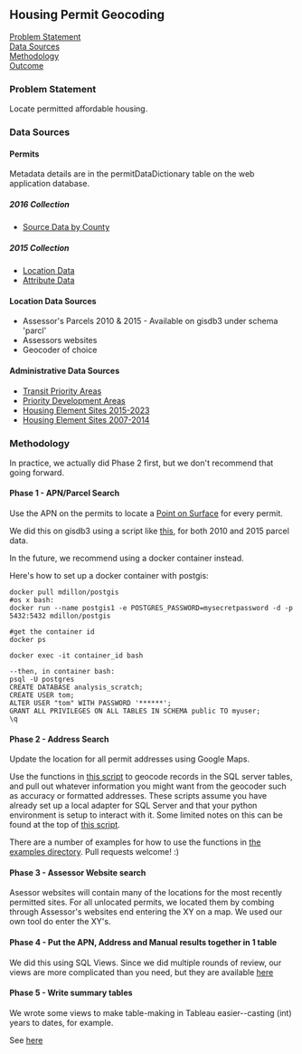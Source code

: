 ## Housing Permit Geocoding

[Problem Statement](#problem-statement)   
[Data Sources](#data-sources)   
[Methodology](#methodology)   
[Outcome](#outcome)   

### Problem Statement  

Locate permitted affordable housing.  

### Data Sources

#### Permits

Metadata details are in the permitDataDictionary table on the web application database.   

##### 2016 Collection

- [Source Data by County](https://mtcdrive.box.com/s/8u764glqse2ktnwxkqse9n6cw6tp3hcl)  

##### 2015 Collection

- [Location Data](http://mtc.maps.arcgis.com/home/item.html?id=6b7c7052ef46421ca4054cf9f32ed074)  
- [Attribute Data](http://mtc.maps.arcgis.com/home/item.html?id=711a0f06cfd84b8fbe226cc6917d0765)  

#### Location Data Sources

- Assessor's Parcels 2010 & 2015 - Available on gisdb3 under schema 'parcl'   
- Assessors websites   
- Geocoder of choice   

#### Administrative Data Sources   

- [Transit Priority Areas](http://mtc.maps.arcgis.com/home/item.html?id=1166cf1467404cf38d0fd6f587f2295f)
- [Priority Development Areas](http://mtc.maps.arcgis.com/home/item.html?id=09e8dbc3a1284acba6340cbdf9ac88d1) 
- [Housing Element Sites 2015-2023](http://mtc.maps.arcgis.com/home/item.html?id=1b452ceb06dd426984665dadefa16e33) 
- [Housing Element Sites 2007-2014](http://mtc.maps.arcgis.com/home/item.html?id=4f8a1d2c0cfd4c878dc3435b27c4a624) 

### Methodology

In practice, we actually did Phase 2 first, but we don't recommend that going forward.  

#### Phase 1 - APN/Parcel Search

Use the APN on the permits to locate a [Point on Surface](https://docs.microsoft.com/en-us/sql/t-sql/spatial-geometry/stpointonsurface-geometry-data-type) for every permit. 

We did this on gisdb3 using a script like [this](/housing_geocoding/sql/find_point_on_surface_with_apn_search.sql), for both 2010 and 2015 parcel data. 

In the future, we recommend using a docker container instead. 

Here's how to set up a docker container with postgis:

```
docker pull mdillon/postgis
#os x bash:
docker run --name postgis1 -e POSTGRES_PASSWORD=mysecretpassword -d -p 5432:5432 mdillon/postgis

#get the container id
docker ps

docker exec -it container_id bash

--then, in container bash:
psql -U postgres
CREATE DATABASE analysis_scratch;
CREATE USER tom;
ALTER USER "tom" WITH PASSWORD '******';
GRANT ALL PRIVILEGES ON ALL TABLES IN SCHEMA public TO myuser;
\q
```

#### Phase 2 - Address Search   

Update the location for all permit addresses using Google Maps. 

Use the functions in [this script](/housing_geocoding/gcpd/gcpd.py) to geocode records in the SQL server tables, and pull out whatever information you might want from the geocoder such as accuracy or formatted addresses. These scripts assume you have already set up a local adapter for SQL Server and that your python environment is setup to interact with it. Some limited notes on this can be found at the top of [this script](/housing_geocoding/gcpd/gcpd.py). 

There are a number of examples for how to use the functions in [the examples directory](/housing_geocoding/gcpd/examples/). Pull requests welcome! :)

#### Phase 3 - Assessor Website search  

Asessor websites will contain many of the locations for the most recently permitted sites. For all unlocated permits, we located them by combing through Assessor's websites end entering the XY on a map. We used our own tool do enter the XY's. 

#### Phase 4 - Put the APN, Address and Manual results together in 1 table  

We did this using SQL Views. Since we did multiple rounds of review, our views are more complicated than you need, but they are available [here](/housing_geocoding/sql/location.sql)

#### Phase 5 - Write summary tables

We wrote some views to make table-making in Tableau easier--casting (int) years to dates, for example.  

See [here](/housing_geocoding/sql/analysis.sql)   

